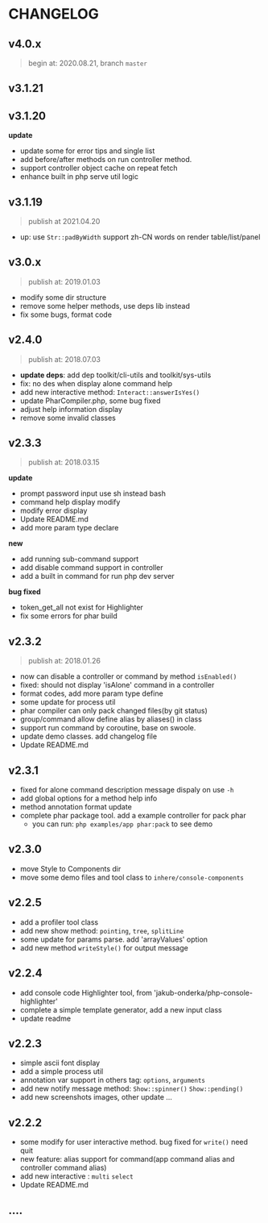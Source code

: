 # CHANGELOG

## v4.0.x

> begin at: 2020.08.21, branch `master`

## v3.1.21

## v3.1.20

**update**

- update some for error tips and single list
- add before/after methods on run controller method.
- support controller object cache on repeat fetch
- enhance built in php serve util logic

## v3.1.19

> publish at 2021.04.20

- up: use `Str::padByWidth` support zh-CN words on render table/list/panel

## v3.0.x

> publish at: 2019.01.03

- modify some dir structure
- remove some helper methods, use deps lib instead
- fix some bugs, format code

## v2.4.0

> publish at: 2018.07.03

- **update deps**: add dep toolkit/cli-utils and toolkit/sys-utils
- fix: no des when display alone command help
- add new interactive method: `Interact::answerIsYes()`
- update PharCompiler.php, some bug fixed
- adjust help information display
- remove some invalid classes

## v2.3.3

> publish at: 2018.03.15

**update**

- prompt password input use sh instead bash
- command help display modify
- modify error display
- Update README.md
- add more param type declare 

**new**

- add running sub-command support
- add disable command support in controller
- add a built in command for run php dev server

**bug fixed**

- token_get_all not exist for Highlighter
- fix some errors for phar build

## v2.3.2

> publish at: 2018.01.26

- now can disable a controller or command by method `isEnabled()`
- fixed: should not display 'isAlone' command in a controller
- format codes, add more param type define
- some update for process util
- phar compiler can only pack changed files(by git status)
- group/command allow define alias by aliases() in class
- support run command by coroutine, base on swoole.
- update demo classes. add changelog file
- Update README.md

## v2.3.1

- fixed for alone command description message dispaly on use `-h`
- add global options for a method help info
- method annotation format update
- complete phar package tool. add a example controller for pack phar
    - you can run: `php examples/app phar:pack` to see demo

   
## v2.3.0

- move Style to Components dir
- move some demo files and tool class to `inhere/console-components`

## v2.2.5

- add a profiler tool class
- add new show method: `pointing`, `tree`, `splitLine`
- some update for params parse. add 'arrayValues' option
- add new method `writeStyle()` for output message

## v2.2.4

- add console code Highlighter tool, from 'jakub-onderka/php-console-highlighter'
- complete a simple template generator, add a new input class
- update readme

## v2.2.3

- simple ascii font display
- add a simple process util
- annotation var support in others tag: `options`,  `arguments`
- add new notify message method: `Show::spinner()` `Show::pending()`
- add new screenshots images, other update ...

## v2.2.2

- some modify for user interactive method. bug fixed for `write()` need quit
- new feature: alias support for command(app command alias and controller command alias)
- add new interactive : `multi` `select`
- Update README.md

## ....
